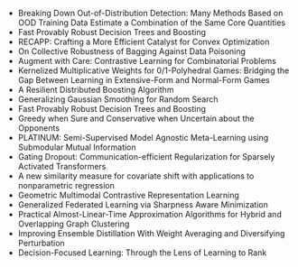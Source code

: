 - Breaking Down Out-of-Distribution Detection: Many Methods Based on OOD Training Data Estimate a Combination of the Same Core Quantities
- Fast Provably Robust Decision Trees and Boosting
- RECAPP: Crafting a More Efficient Catalyst for Convex Optimization
- On Collective Robustness of Bagging Against Data Poisoning
- Augment with Care: Contrastive Learning for Combinatorial Problems
- Kernelized Multiplicative Weights for 0/1-Polyhedral Games: Bridging the Gap Between Learning in Extensive-Form and Normal-Form Games
- A Resilient Distributed Boosting Algorithm
- Generalizing Gaussian Smoothing for Random Search
- Fast Provably Robust Decision Trees and Boosting
- Greedy when Sure and Conservative when Uncertain about the Opponents
- PLATINUM: Semi-Supervised Model Agnostic Meta-Learning using Submodular Mutual Information
- Gating Dropout: Communication-efficient Regularization for Sparsely Activated Transformers
- A new similarity measure for covariate shift with applications to nonparametric regression
- Geometric Multimodal Contrastive Representation Learning
- Generalized Federated Learning via Sharpness Aware Minimization
- Practical Almost-Linear-Time Approximation Algorithms for Hybrid and Overlapping Graph Clustering
- Improving Ensemble Distillation With Weight Averaging and Diversifying Perturbation
- Decision-Focused Learning: Through the Lens of Learning to Rank